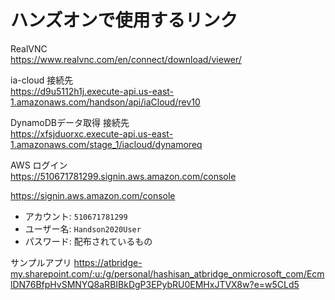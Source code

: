 
# ハンズオンで使用するリンク

RealVNC  
https://www.realvnc.com/en/connect/download/viewer/  

ia-cloud 接続先  
https://d9u5112h1j.execute-api.us-east-1.amazonaws.com/handson/api/iaCloud/rev10  

DynamoDBデータ取得 接続先  
https://xfsjduorxc.execute-api.us-east-1.amazonaws.com/stage_1/iacloud/dynamoreq  

AWS ログイン  
https://510671781299.signin.aws.amazon.com/console  

https://signin.aws.amazon.com/console  

* アカウント: ``510671781299``
* ユーザー名: ``Handson2020User``
* パスワード: 配布されているもの




サンプルアプリ
https://atbridge-my.sharepoint.com/:u:/g/personal/hashisan_atbridge_onmicrosoft_com/EcmlDN76BfpHvSMNYQ8aRBIBkDgP3EPybRU0EMHxJTVX8w?e=w5CLd5

